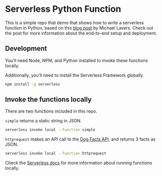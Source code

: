 # Serverless Python Function

This is a simple repo that demo that shows how to write a serverless function in Python, based on this [blog post](https://newrelic.com/blog/best-practices/create-a-serverless-function-in-python) by Michael Lavers. Check out the post for more information about the end-to-end setup and deployment.

## Development

You'll need Node, NPM, and Python installed to invoke these functions locally.

Additionally, you'll need to install the Serverless Framework globally.

```bash
npm install -g serverless
```

## Invoke the functions locally

There are two functions included in this repo.

`simple` returns a static string in JSON.

```bash
serverless invoke local --function simple
```

`httprequest` makes an API call to the [Dog Facts API](https://dukengn.github.io/Dog-facts-API/), and returns 3 facts as JSON.

```bash
serverless invoke local --function httprequest
```

Check the [Serverless docs](https://www.serverless.com/framework/docs/providers/aws/cli-reference/invoke-local) for more information about running functions locally.

